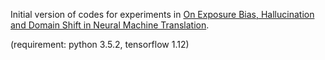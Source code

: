 Initial version of codes for experiments in [On Exposure Bias, Hallucination and Domain Shift in Neural Machine Translation](https://arxiv.org/abs/2005.03642).

(requirement: python 3.5.2, tensorflow 1.12)
